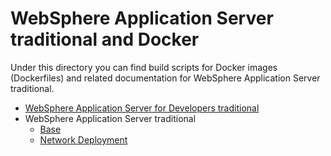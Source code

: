 # WebSphere Application Server traditional and Docker

Under this directory you can find build scripts for Docker images (Dockerfiles) and related documentation for WebSphere Application Server traditional. 

* [WebSphere Application Server for Developers traditional](developer)
* WebSphere Application Server traditional
  * [Base](base)
  * [Network Deployment](network-deployment)
